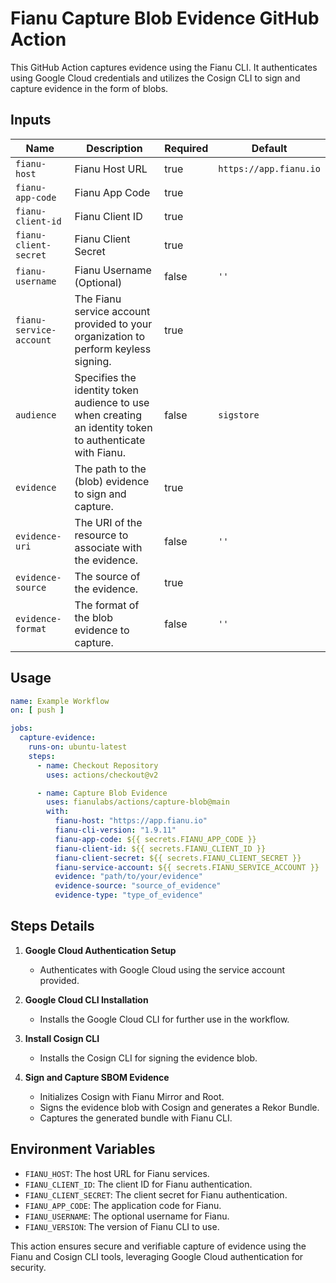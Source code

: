 # Fianu Capture Blob Evidence GitHub Action

This GitHub Action captures evidence using the Fianu CLI. It authenticates using Google Cloud credentials and utilizes
the Cosign CLI to sign and capture evidence in the form of blobs.

## Inputs

| Name                    | Description                                                                                              | Required | Default                |
|-------------------------|----------------------------------------------------------------------------------------------------------|----------|------------------------|
| `fianu-host`            | Fianu Host URL                                                                                           | true     | `https://app.fianu.io` |
| `fianu-app-code`        | Fianu App Code                                                                                           | true     |                        |
| `fianu-client-id`       | Fianu Client ID                                                                                          | true     |                        |
| `fianu-client-secret`   | Fianu Client Secret                                                                                      | true     |                        |
| `fianu-username`        | Fianu Username (Optional)                                                                                | false    | `''`                   |
| `fianu-service-account` | The Fianu service account provided to your organization to perform keyless signing.                      | true     |                        |
| `audience`              | Specifies the identity token audience to use when creating an identity token to authenticate with Fianu. | false    | `sigstore`             |
| `evidence`              | The path to the (blob) evidence to sign and capture.                                                     | true     |                        |
| `evidence-uri`          | The URI of the resource to associate with the evidence.                                                  | false    | `''`                   |
| `evidence-source`       | The source of the evidence.                                                                              | true     |                        |
| `evidence-format`       | The format of the blob evidence to capture.                                                              | false    | `''`                   |

## Usage

```yaml
name: Example Workflow
on: [ push ]

jobs:
  capture-evidence:
    runs-on: ubuntu-latest
    steps:
      - name: Checkout Repository
        uses: actions/checkout@v2

      - name: Capture Blob Evidence
        uses: fianulabs/actions/capture-blob@main
        with:
          fianu-host: "https://app.fianu.io"
          fianu-cli-version: "1.9.11"
          fianu-app-code: ${{ secrets.FIANU_APP_CODE }}
          fianu-client-id: ${{ secrets.FIANU_CLIENT_ID }}
          fianu-client-secret: ${{ secrets.FIANU_CLIENT_SECRET }}
          fianu-service-account: ${{ secrets.FIANU_SERVICE_ACCOUNT }}
          evidence: "path/to/your/evidence"
          evidence-source: "source_of_evidence"
          evidence-type: "type_of_evidence"
```

## Steps Details

1. **Google Cloud Authentication Setup**
    - Authenticates with Google Cloud using the service account provided.

2. **Google Cloud CLI Installation**
    - Installs the Google Cloud CLI for further use in the workflow.

3. **Install Cosign CLI**
    - Installs the Cosign CLI for signing the evidence blob.

4. **Sign and Capture SBOM Evidence**
    - Initializes Cosign with Fianu Mirror and Root.
    - Signs the evidence blob with Cosign and generates a Rekor Bundle.
    - Captures the generated bundle with Fianu CLI.

## Environment Variables

- `FIANU_HOST`: The host URL for Fianu services.
- `FIANU_CLIENT_ID`: The client ID for Fianu authentication.
- `FIANU_CLIENT_SECRET`: The client secret for Fianu authentication.
- `FIANU_APP_CODE`: The application code for Fianu.
- `FIANU_USERNAME`: The optional username for Fianu.
- `FIANU_VERSION`: The version of Fianu CLI to use.

This action ensures secure and verifiable capture of evidence using the Fianu and Cosign CLI tools, leveraging Google
Cloud authentication for security.